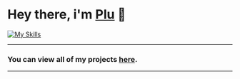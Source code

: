 # Hey there, i'm [Plu](https://github.com/notplu) 👋

[![My Skills](https://skillicons.dev/icons?i=js,lua,eclipse,powershell,vscode)](https://skillicons.dev)

<hr>

### You can view all of my projects [here](https://github.com/notplu?tab=repositories).

<hr>


